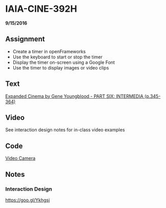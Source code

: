 # IAIA-CINE-392H
**9/15/2016**

## Assignment
* Create a timer in openFrameworks  
* Use the keyboard to start or stop the timer  
* Display the timer on-screen using a Google Font  
* Use the timer to display images or video clips  

## Text
[Expanded Cinema by Gene Youngblood - PART SIX: INTERMEDIA (p.345-364)](http://www.vasulka.org/Kitchen/PDF_ExpandedCinema/part6.pdf)  

## Video
See interaction design notes for in-class video examples

## Code
[Video Camera](../c++/011_VideoCamera)  

## Notes

### Interaction Design
https://goo.gl/Ykhgsj  
